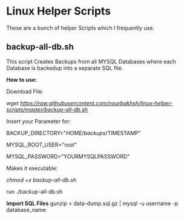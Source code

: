 # Linux Helper Scripts
These are a bunch of helper Scripts which I frequently use.

## backup-all-db.sh
This script Creates Backups from all MYSQL Databases where each Database is backedup into a separate SQL file.

**How to use:**

Download File:

*wget https://raw.githubusercontent.com/nourbakhsh/linux-helper-scripts/master/backup-all-db.sh*

Insert your Parameter for:

BACKUP_DIRECTORY="$HOME/backups/$TIMESTAMP"

MYSQL_ROOT_USER="root"

MYSQL_PASSWORD="YOURMYSQLPASSWORD"

Makes it executable:

*chmod +x backup-all-db.sh*

run ./backup-all-db.sh

**Import SQL Files**
gunzip < data-dump.sql.gz | mysql -u username -p database_name

